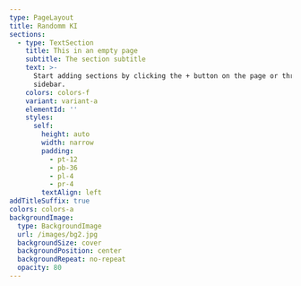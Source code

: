 ```yaml
---
type: PageLayout
title: Randomm KI
sections:
  - type: TextSection
    title: This in an empty page
    subtitle: The section subtitle
    text: >-
      Start adding sections by clicking the + button on the page or through the
      sidebar.
    colors: colors-f
    variant: variant-a
    elementId: ''
    styles:
      self:
        height: auto
        width: narrow
        padding:
          - pt-12
          - pb-36
          - pl-4
          - pr-4
        textAlign: left
addTitleSuffix: true
colors: colors-a
backgroundImage:
  type: BackgroundImage
  url: /images/bg2.jpg
  backgroundSize: cover
  backgroundPosition: center
  backgroundRepeat: no-repeat
  opacity: 80
---
```

